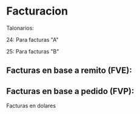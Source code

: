 # Facturacion

Talonarios:

24: Para facturas "A"

25: Para facturas "B"

## Facturas en base a remito \(FVE\):

## Facturas en base a pedido \(FVP\):

Facturas en dolares

